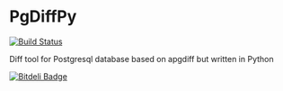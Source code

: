 PgDiffPy
=========

[![Build Status](https://travis-ci.org/Dancer3809/PgDiffPy.png)](https://travis-ci.org/[Dancer3809/PgDiffPy)

Diff tool for Postgresql database based on apgdiff but written in Python


[![Bitdeli Badge](https://d2weczhvl823v0.cloudfront.net/Dancer3809/pgdiffpy/trend.png)](https://bitdeli.com/free "Bitdeli Badge")

